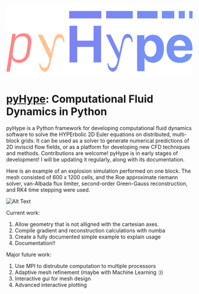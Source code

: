 ![Alt Text](/logo.png)

# [pyHype](https://github.com/momokhalil/pyHype): Computational Fluid Dynamics in Python

pyHype is a Python framework for developing computational fluid dynamics software to solve the HYPErbolic 2D Euler equations on distributed, multi-block grids. It can be used as a solver to generate numerical predictions of 2D inviscid flow fields, or as a platform for developing new CFD techniques and methods. Contributions are welcome! pyHype is in early stages of development! I will be updating it regularly, along with its documentation.

Here is an example of an explosion simulation performed on one block. The mesh consisted of 600 x 1200 cells, and the Roe approximate riemann solver, van-Albada flux limiter, second-order Green-Gauss reconstruction, and RK4 time stepping were used.

![Alt Text](/explosion.gif)

Current work:
1. Allow geometry that is not alligned with the cartesian axes.
2. Compile gradient and reconstruction calculations with numba
3. Create a fully documented simple example to explain usage
4. Documentation!!

Major future work:
1. Use MPI to distrubute computation to multiple processors
2. Adaptive mesh refinement (maybe with Machine Learning :))
3. Interactive gui for mesh design
4. Advanced interactive plotting
